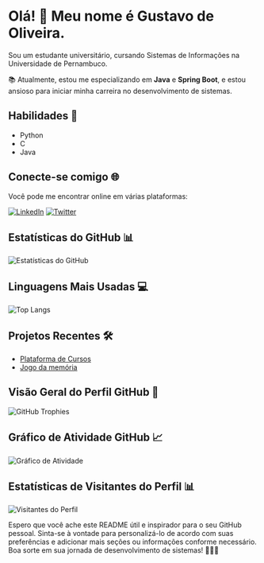 <!-- Título -->
# Olá! 👋 Meu nome é Gustavo de Oliveira.

<!-- Sobre mim -->
Sou um estudante universitário, cursando Sistemas de Informações na Universidade de Pernambuco.

<!-- Sobre minha formação -->
📚 Atualmente, estou me especializando em **Java** e **Spring Boot**, e estou ansioso para iniciar minha carreira no desenvolvimento de sistemas.

<!-- Habilidades -->
## Habilidades 🚀
- Python
- C
- Java

<!-- Links para redes sociais -->
## Conecte-se comigo 🌐
Você pode me encontrar online em várias plataformas:

[![LinkedIn](https://img.shields.io/badge/LinkedIn-Connect-blue)](https://www.linkedin.com/in/gustavoo151/)
[![Twitter](https://img.shields.io/badge/Twitter-Follow-blue)](https://twitter.com/seu_nome_aqui)

<!-- Estatísticas do GitHub -->
## Estatísticas do GitHub 📊
![Estatísticas do GitHub](https://github-readme-stats.vercel.app/api?username=Gustavoo151&show_icons=true&count_private=true&theme=dark)

<!-- Linguagens mais usadas -->
## Linguagens Mais Usadas 💻
![Top Langs](https://github-readme-stats.vercel.app/api/top-langs/?username=Gustavoo151&layout=compact&theme=dark)

<!-- Projetos recentes -->
## Projetos Recentes 🛠️
- [Plataforma de Cursos](https://github.com/gustavoo151/Crud-com-Angular-e-Spring-Boot)
- [Jogo da memória](https://github.com/gustavoo151/MemoryGame)

<!-- Visão geral do perfil -->
## Visão Geral do Perfil GitHub 🌟
![GitHub Trophies](https://github-profile-trophy.vercel.app/?username=Gustavoo151&theme=dark)

<!-- Gráfico de atividade -->
## Gráfico de Atividade GitHub 📈
![Gráfico de Atividade](https://activity-graph.herokuapp.com/graph?username=Gustavoo151&bg_color=1F222E&color=F8D866&line=F85D7F&point=FFFFFF)

<!-- Estatísticas de visitantes do perfil -->
## Estatísticas de Visitantes do Perfil 📊
![Visitantes do Perfil](https://visitor-badge.glitch.me/badge?page_id=Gustavoo151.Gustavoo151)

Espero que você ache este README útil e inspirador para o seu GitHub pessoal. Sinta-se à vontade para personalizá-lo de acordo com suas preferências e adicionar mais seções ou informações conforme necessário. Boa sorte em sua jornada de desenvolvimento de sistemas! 👨‍💻🚀
